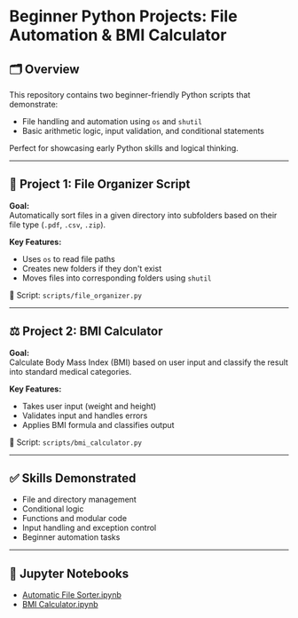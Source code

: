 # Beginner Python Projects: File Automation & BMI Calculator

## 🗂️ Overview

This repository contains two beginner-friendly Python scripts that demonstrate:
- File handling and automation using `os` and `shutil`
- Basic arithmetic logic, input validation, and conditional statements

Perfect for showcasing early Python skills and logical thinking.

---

## 📁 Project 1: File Organizer Script

**Goal:**  
Automatically sort files in a given directory into subfolders based on their file type (`.pdf`, `.csv`, `.zip`).

**Key Features:**
- Uses `os` to read file paths
- Creates new folders if they don't exist
- Moves files into corresponding folders using `shutil`

📄 Script: `scripts/file_organizer.py`

---

## ⚖️ Project 2: BMI Calculator

**Goal:**  
Calculate Body Mass Index (BMI) based on user input and classify the result into standard medical categories.

**Key Features:**
- Takes user input (weight and height)
- Validates input and handles errors
- Applies BMI formula and classifies output

📄 Script: `scripts/bmi_calculator.py`

---

## ✅ Skills Demonstrated
- File and directory management
- Conditional logic
- Functions and modular code
- Input handling and exception control
- Beginner automation tasks

---

## 📓 Jupyter Notebooks

- [Automatic File Sorter.ipynb](notebooks/Automatic%20File%20Sorter.ipynb)
- [BMI Calculator.ipynb](notebooks/BMI%20Calculator.ipynb)

